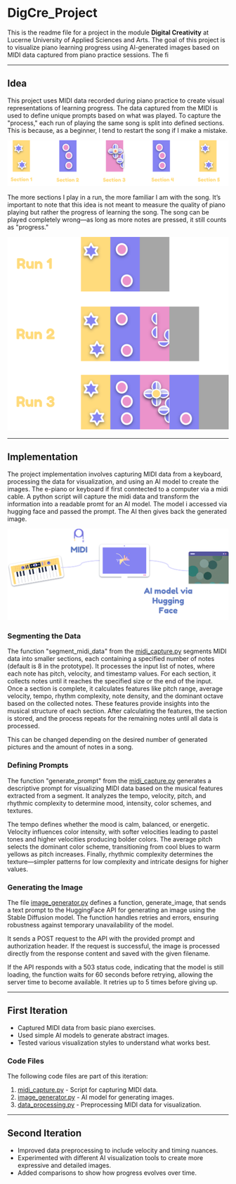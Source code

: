 # DigCre_Project

This is the readme file for a project in the module **Digital Creativity** at Lucerne University of Applied Sciences and Arts. The goal of this project is to visualize piano learning progress using AI-generated images based on MIDI data captured from piano practice sessions. The fi

---

## Idea

This project uses MIDI data recorded during piano practice to create visual representations of learning progress. The data captured from the MIDI is used to define unique prompts based on what was played. To capture the "process," each run of playing the same song is split into defined sections. This is because, as a beginner, I tend to restart the song if I make a mistake. 

![Approach 2](Pictures/Sections.png)

The more sections I play in a run, the more familiar I am with the song. It’s important to note that this idea is not meant to measure the quality of piano playing but rather the progress of learning the song. The song can be played completely wrong—as long as more notes are pressed, it still counts as "progress."

![Approach 2](Pictures/Progress.png)


---

## Implementation

The project implementation involves capturing MIDI data from a keyboard, processing the data for visualization, and using an AI model to create the images. The e-piano or keyboard if first conntected to a computer via a midi cable. A python script will capture the midi data and transform the information into a readable promt for an AI model. The model i accessed via hugging face and passed the prompt. The AI then gives back the generated image. 

![Approach 2](Pictures/Appraoch2.png)

### Segmenting the Data 

The function "segment_midi_data" from the [midi_capture.py](Python%20Code/Prototype/midi_capture.py) segments MIDI data into smaller sections, each containing a specified number of notes (default is 8 in the prototype). It processes the input list of notes, where each note has pitch, velocity, and timestamp values. For each section, it collects notes until it reaches the specified size or the end of the input. Once a section is complete, it calculates features like pitch range, average velocity, tempo, rhythm complexity, note density, and the dominant octave based on the collected notes. These features provide insights into the musical structure of each section. After calculating the features, the section is stored, and the process repeats for the remaining notes until all data is processed.

This can be changed depending on the desired number of generated pictures and the amount of notes in a song. 

### Defining Prompts 

The function "generate_prompt" from the [midi_capture.py](Python%20Code/Prototype/prompt_generator.py) generates a descriptive prompt for visualizing MIDI data based on the musical features extracted from a segment. It analyzes the tempo, velocity, pitch, and rhythmic complexity to determine mood, intensity, color schemes, and textures.

The tempo defines whether the mood is calm, balanced, or energetic. Velocity influences color intensity, with softer velocities leading to pastel tones and higher velocities producing bolder colors. The average pitch selects the dominant color scheme, transitioning from cool blues to warm yellows as pitch increases. Finally, rhythmic complexity determines the texture—simpler patterns for low complexity and intricate designs for higher values.

### Generating the Image 
The file [image_generator.py](Python%20Code/Prototype/image_generator.py) defines a function, generate_image, that sends a text prompt to the HuggingFace API for generating an image using the Stable Diffusion model. The function handles retries and errors, ensuring robustness against temporary unavailability of the model.

It sends a POST request to the API with the provided prompt and authorization header. If the request is successful, the image is processed directly from the response content and saved with the given filename.

If the API responds with a 503 status code, indicating that the model is still loading, the function waits for 60 seconds before retrying, allowing the server time to become available. It retries up to 5 times before giving up.


---

## First Iteration

- Captured MIDI data from basic piano exercises.
- Used simple AI models to generate abstract images.
- Tested various visualization styles to understand what works best.

### Code Files
The following code files are part of this iteration:

1. [midi_capture.py](Python%20Code/midi_capture.py) - Script for capturing MIDI data.
2. [image_generator.py](Python%20Code/image_generator.py) - AI model for generating images.
3. [data_processing.py](Python%20Code/data_processing.py) - Preprocessing MIDI data for visualization.


---

## Second Iteration

- Improved data preprocessing to include velocity and timing nuances.
- Experimented with different AI visualization tools to create more expressive and detailed images.
- Added comparisons to show how progress evolves over time.


